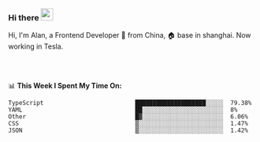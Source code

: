 ### Hi there <img src="https://media.giphy.com/media/hvRJCLFzcasrR4ia7z/giphy.gif" width="25px">

<!-- ![visitors](https://visitor-badge.glitch.me/badge?page_id=dislfyer.dislfyer) -->

Hi, I'm Alan, a Frontend Developer 🚀 from China, 🏠 base in shanghai. Now working in Tesla.

<br/>
<br/>

📊 **This Week I Spent My Time On:**


<!--START_SECTION:waka-->

```text
TypeScript                          ████████████████████░░░░░  79.38%
YAML                                ██░░░░░░░░░░░░░░░░░░░░░░░  8%
Other                               █▓░░░░░░░░░░░░░░░░░░░░░░░  6.06%
CSS                                 ▒░░░░░░░░░░░░░░░░░░░░░░░░  1.47%
JSON                                ▒░░░░░░░░░░░░░░░░░░░░░░░░  1.42%
```

<!--END_SECTION:waka-->

<!--
**About Me:**
 -->
